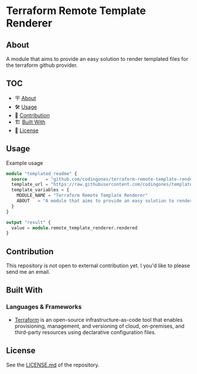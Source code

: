 
# Terraform Remote Template Renderer

## About

A module that aims to provide an easy solution to render templated files for the terraform github provider.

## TOC

- 🪧 [About](#about)
- 🛠️ [Usage](#usage)
- 🤝 [Contribution](#contribution)
- 🏗️ [Built With](#built-with)
- 📝 [License](#license)


## Usage

Example usage

```terraform
module "templated_readme" {
  source       = "github.com/codingones/terraform-remote-template-renderer"
  template_url = "https://raw.githubusercontent.com/codingones/templates/main/readme/README_terraform_module.md"
  template_variables = {
    MODULE_NAME = "Terraform Remote Template Renderer"
    ABOUT   = "A module that aims to provide an easy solution to render templated files for the terraform github provider."
  }
}

output "result" {
  value = module.remote_template_renderer.rendered
}

```

## Contribution

This repository is not open to external contribution yet. 
I you'd like to please send me an email.

## Built With

### Languages & Frameworks

- [Terraform](https://www.terraform.io/) is an open-source infrastructure-as-code tool that enables provisioning, management, and versioning of cloud, on-premises, and third-party resources using declarative configuration files.

## License

See the [LICENSE.md](./LICENSE.md) of the repository.
